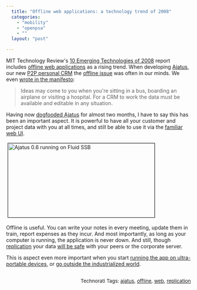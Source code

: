```yaml
---
  title: "Offline web applications: a technology trend of 2008"
  categories: 
    - "mobility"
    - "openpsa"
    - ""
  layout: "post"

---
```

<p>
MIT Technology Review's <a href="http://www.technologyreview.com/specialreports/specialreport.aspx?id=25">10 Emerging Technologies of 2008</a> report includes <a href="http://www.technologyreview.com/read_article.aspx?ch=specialsections&amp;sc=emerging08&amp;id=20245">offline web applications</a> as a rising trend. When developing <a href="http://www.ajatus.info/">Ajatus</a>, our new <a href="http://blogs.law.harvard.edu/vrm/2007/11/16/crm-gets-personal/">P2P personal CRM</a> the <a href="http://bergie.iki.fi/blog/the_old_offline_vs-online_debate.html">offline issue</a> was often in our minds. We even <a href="http://www.ajatus.info/documentation/ajatus_manifesto/">wrote in the manifesto</a>:
</p><blockquote>
Ideas may come to you when you're sitting in a bus, boarding an airplane or visiting a hospital. For a CRM to work the data must be available and editable in any situation.
</blockquote><p>
Having now <a href="http://bergie.iki.fi/blog/replicating_ajatus_with_your_colleagues.html">dogfooded Ajatus</a> for almost two months, I have to say this has been an important aspect. It is powerful to have all your customer and project data with you at all times, and still be able to use it via the <a href="http://www.ajatus.info/documentation/ajatus_manifesto/#d0e70a7e577a59dc13d3774c6d58f23c">familiar web UI</a>.
</p><p>
<a href="http://bergie.iki.fi/midcom-serveattachmentguid-b51ecc88efb811dc932cedc2ad93e088e088/ajatus-on-fluid-1.png"><img src="http://bergie.iki.fi/midcom-serveattachmentguid-b7d913f2efb811dc819dc7559d0c9f629f62/ajatus-on-fluid-1-tm.jpg" height="202" width="400" border="1" hspace="4" vspace="4" alt="Ajatus 0.6 running on Fluid SSB" title="Ajatus 0.6 running on Fluid SSB" /></a>
</p><p>
Offline is useful. You can write your notes in every meeting, update them in train, report expenses as they incur. And most importantly, as long as your computer is running, the application is never down. And still, though <a href="http://bergie.iki.fi/blog/replicating_ajatus_with_your_colleagues.html">replication</a> your data <a href="http://www.ajatus.info/documentation/ajatus_manifesto/#632d8b863e781e93a8430a09f779985e">will be safe</a> with your peers or the corporate server.
</p><p>
This is aspect even more important when you start <a href="http://flickr.com/photos/bergie/2213910877/">running the app on ultra-portable devices,</a> or <a href="http://bergie.iki.fi/blog/the_cell_phone_is_the_computer.html">go outside the industrialized world</a>.
</p><p style="text-align:right;">
<span style="font-size:10pt;">
<br />Technorati Tags: </span><span style="font-size:10pt;"><a href="http://www.technorati.com/tag/ajatus">ajatus</a></span><span style="font-size:10pt;">, </span><span style="font-size:10pt;"><a href="http://www.technorati.com/tag/offline">offline</a></span><span style="font-size:10pt;">, </span><span style="font-size:10pt;"><a href="http://www.technorati.com/tag/web">web</a></span><span style="font-size:10pt;">, </span><span style="font-size:10pt;"><a href="http://www.technorati.com/tag/replication">replication</a></span>
</p>